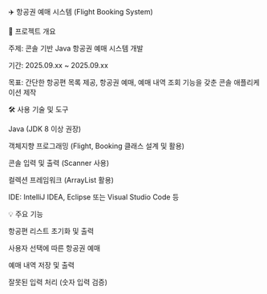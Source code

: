 ✈️ 항공권 예매 시스템 (Flight Booking System)

📌 프로젝트 개요

주제: 콘솔 기반 Java 항공권 예매 시스템 개발

기간: 2025.09.xx ~ 2025.09.xx

목표: 간단한 항공편 목록 제공, 항공권 예매, 예매 내역 조회 기능을 갖춘 콘솔 애플리케이션 제작

🛠️ 사용 기술 및 도구

Java (JDK 8 이상 권장)

객체지향 프로그래밍 (Flight, Booking 클래스 설계 및 활용)

콘솔 입력 및 출력 (Scanner 사용)

컬렉션 프레임워크 (ArrayList 활용)

IDE: IntelliJ IDEA, Eclipse 또는 Visual Studio Code 등

💡 주요 기능

항공편 리스트 초기화 및 출력

사용자 선택에 따른 항공권 예매

예매 내역 저장 및 출력

잘못된 입력 처리 (숫자 입력 검증)

